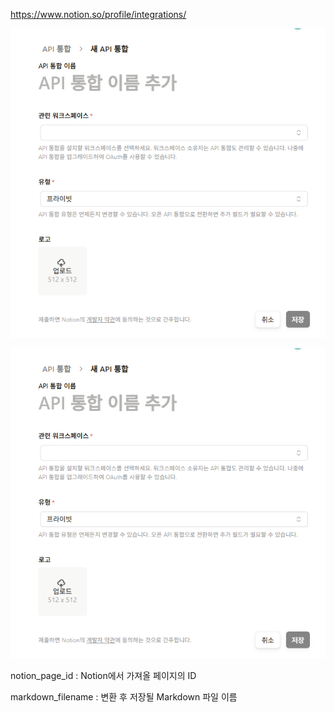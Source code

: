 https://www.notion.so/profile/integrations/

![image.png](NotionToGithub/image.png)

![image.png](NotionToGithub/image.png)

notion_page_id : Notion에서 가져올 페이지의 ID

markdown_filename : 변환 후 저장될 Markdown 파일 이름

